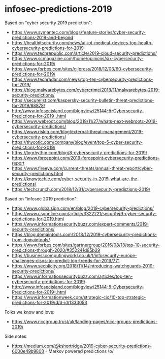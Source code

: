 # infosec-predictions-2019

Based on "cyber security 2019 prediction":

* https://www.symantec.com/blogs/feature-stories/cyber-security-predictions-2019-and-beyond
* https://healthitsecurity.com/news/ai-iot-medical-devices-top-health-cybersecurity-predictions-for-2019
* https://www.techrepublic.com/article/2019-cloud-security-predictions/
* https://www.scmagazine.com/home/opinions/six-cybersecurity-predictions-for-2019/
* https://www.forbes.com/sites/gilpress/2018/12/03/60-cybersecurity-predictions-for-2019/
* https://www.techradar.com/news/top-ten-cybersecurity-predictions-for-2019/
* https://blog.malwarebytes.com/cybercrime/2018/11/malwarebytes-2019-security-predictions/
* https://securelist.com/kaspersky-security-bulletin-threat-predictions-for-2019/88878/
* http://www.infosecisland.com/blogview/25144-5-Cybersecurity-Predictions-for-2019-.html
* https://www.webroot.com/blog/2018/11/27/whats-next-webroots-2019-cybersecurity-predictions/
* https://www.riskiq.com/blog/external-threat-management/2019-cybersecurity-predictions/
* https://thycotic.com/company/blog/event/top-5-cyber-security-predictions-for-2019/
* https://logrhythm.com/blog/8-cybersecurity-predictions-for-2019/
* https://www.forcepoint.com/2019-forcepoint-cybersecurity-predictions-report
* https://www.fireeye.com/current-threats/annual-threat-report/cyber-security-predictions.html
* https://knowtechie.com/cyber-security-in-2019-what-are-the-predictions/
* https://techcrunch.com/2018/12/31/cybersecurity-predictions-2019/

Based on "infosec 2019 prediction":

* https://www.globalsign.com/en/blog/2019-cybersecurity-predictions/
* https://www.csoonline.com/article/3322221/security/9-cyber-security-predictions-for-2019.html
* https://www.informationsecuritybuzz.com/expert-comments/2019-security-predictions/
* https://blog.domaintools.com/2018/12/2019-cybersecurity-predictions-from-domaintools/
* https://www.forbes.com/sites/gartnergroup/2016/08/18/top-10-security-predictions-through-2020/#352241d85b39
* https://businesscomputingworld.co.uk/t/infosecurity-europe-challenges-cisos-to-predict-top-trends-for-2019/771
* https://www.secplicity.org/2018/11/14/introducing-watchguards-2019-security-predictions/
* https://www.informationsecuritybuzz.com/articles/top-ten-cybersecurity-predictions-for-2019/
* http://www.infosecisland.com/blogview/25144-5-Cybersecurity-Predictions-for-2019-.html
* https://www.informationweek.com/strategic-cio/10-top-strategic-predictions-for-2019/d/d-id/1333053

Folks we know and love:

* https://www.nccgroup.trust/uk/landing-pages/ncc-groups-predictions-2019/

Side notes:

* https://medium.com/@kshortridge/2019-cyber-security-predictions-6000e49b9803 - Markov powered predictions \o/
